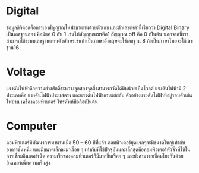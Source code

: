 # Digital

ข้อมูลดิจิตอลคือการเอาสัญญาณไฟฟ้ามาแทนด้วยตัวเลข และตัวเลขเหล่านี้เรียกว่า Digital Binary เป็นเลขฐานสอง คือมีแค่ 0 กับ 1 เช่นให้สัญญาณonคือ1 สัญญาณ off คือ 0 เป็นต้น นอกจากนี้เราสามารถใช้ระบบเลขฐานแทนตัวอักษรเช่นถ้าเป็นภาษาอังกฤษจะใช้เลขฐาน 8 ถ้าเป็นภาษาไทยจะใช้เลขฐาน16

# Voltage

แรงดันไฟฟ้าคือความต่างศักดิ์ระหว่างจุดสองจุดซึ่งสามารถวัดได้มีหน่วยเป็นโวลต์ แรงดันไฟฟ้ามี 2 ประเภทคือ แรงดันไฟฟ้าประแสตรง และแรงดันไฟฟ้ากระแสสลับ ตัวอย่างแรงดันไฟฟ้าที่อยู่รอบตัวเช่น ไฟบ้าน เครื่องคอมพิวเตอร์ โทรศัพท์มือถือเป็นต้น

# Computer

คอมพิวเตอร์มีพัฒนาการมานานเมื่อ 50 – 60 ปีที่แล้ว คอมพิวเตอร์ยุคแรกๆจะมีขนาดใหญ่เท่ากับอาคารชั้นหนึ่ง และมีขนาดเล็กลงมาเรื่อย ๆ เท่ากับที่ใช้ปัจจุบันและเล็กสุดคือคอมพิวเตอร์ตัวจิ๋วที่ใช้ในการเชื่อมอินเตอร์เน็ต ความเร็วของคอมพิวเตอร์ก็มีมากขึ้นเรื่อย ๆ และยังสามารถเชื่อมโยงกันด้วยอินเตอร์เน็ตความเร็วสูง
